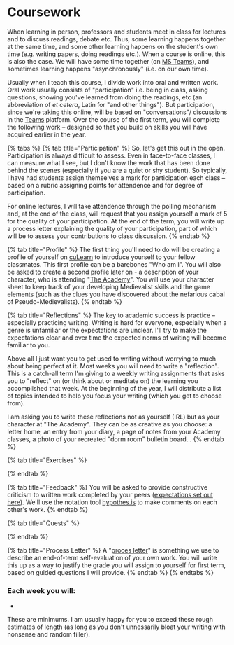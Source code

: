 # Coursework

When learning in person, professors and students meet in class for lectures and to discuss readings, debate etc. Thus, some learning happens together at the same time, and some other learning happens on the student's own time \(e.g. writing papers, doing readings etc.\). When a course is online, this is also the case. We will have some time together \(on [MS Teams](../../digital-tools/teams.md)\), and sometimes learning happens "asynchronously" \(i.e. on our own time\). 

Usually when I teach this course, I divide work into oral and written work. Oral work usually consists of "participation" i.e. being in class, asking questions, showing you've learned from doing the readings, etc \(an abbreviation of _et cetera_, Latin for "and other things"\). But participation, since we're taking this online, will be based on "conversations"/ discussions in the [Teams](../../digital-tools/teams.md) platform. Over the course of the first term, you will complete the following work – designed so that you build on skills you will have acquired earlier in the year. 

{% tabs %}
{% tab title="Participation" %}
So, let's get this out in the open. Participation is always difficult to assess. Even in face-to-face classes, I can measure what I see, but I don't know the work that has been done behind the scenes \(especially if you are a quiet or shy student\). So typically, I have had students assign themselves a mark for participation each class – based on a rubric assigning points for attendence and for degree of participation. 

For online lectures, I will take attendence through the polling mechanism and, at the end of the class, will request that you assign yourself a mark of 5 for the quality of your participation. At the end of the term, you will write up a process letter explaining the quality of your participation, part of which will be to assess your contributions to class discussion.
{% endtab %}

{% tab title="Profile" %}
The first thing you'll need to do will be creating a profile of yourself on [cuLearn](../../digital-tools/culearn.md) to introduce yourself to your fellow classmates. This first profile can be a barebones "Who am I". You will also be asked to create a second profile later on - a description of your character, who is attending "[The Academy](../../game-based-learning.md)". You will use your character sheet to keep track of your developing Medievalist skills and the game elements \(such as the clues you have discovered about the nefarious cabal of Pseudo-Medievalists\). 
{% endtab %}

{% tab title="Reflections" %}
The key to academic success is practice – especially practicing writing. Writing is hard for everyone, especially when a genre is unfamiliar or the expectations are unclear. I'll try to make the expectations clear and over time the expected norms of  writing will become familiar to you.

Above all I just want you to get used to writing without worrying to much about being perfect at it. Most weeks you will need to write a "reflection". This is a catch-all term I'm giving to a weekly writing assignments that asks you to "reflect" on \(or think about or meditate on\) the learning you accomplished that week. At the beginning of the year, I will distribute a list of topics intended to help you focus your writing \(which you get to choose from\). 

I am asking you to write these reflections not as yourself \(IRL\) but as your character at "The Academy". They can be as creative as you choose: a letter home, an entry from your diary, a page of notes from your Academy classes, a photo of your recreated "dorm room" bulletin board...
{% endtab %}

{% tab title="Exercises" %}

{% endtab %}

{% tab title="Feedback" %}
 You will be asked to provide constructive criticism to written work completed by your peers \([expectations set out here]()\). We'll use the notation tool [hypothes.is]() to make comments on each other's work. 
{% endtab %}

{% tab title="Quests" %}

{% endtab %}

{% tab title="Process Letter" %}
A "[proces letter]()" is something we use to describe an end-of-term self-evaluation of your own work. You will write this up as a way to justify the grade you will assign to yourself for first term, based on guided questions I will provide. 
{% endtab %}
{% endtabs %}

### **Each week you will:** 

* ~~~~

These are minimums. I am usually happy for you to exceed these rough estimates of length \(as long as you don't unnessarily bloat your writing with nonsense and random filler\).

